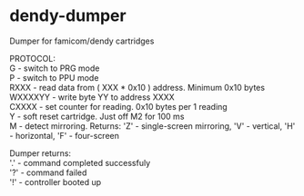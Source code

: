 # dendy-dumper
Dumper for famicom/dendy cartridges

PROTOCOL:  
G - switch to PRG mode  
P - switch to PPU mode  
RXXX - read data from ( XXX * 0x10 ) address. Minimum 0x10 bytes  
WXXXXYY - write byte YY to address XXXX  
CXXXX - set counter for reading. 0x10 bytes per 1 reading  
Y - soft reset cartridge. Just off M2 for 100 ms  
M - detect mirroring. Returns: 'Z' - single-screen mirroring, 'V' - vertical, 'H' - horizontal, 'F' - four-screen  

Dumper returns:  
'.' - command completed successfuly  
'?' - command failed  
'!' - controller booted up  

